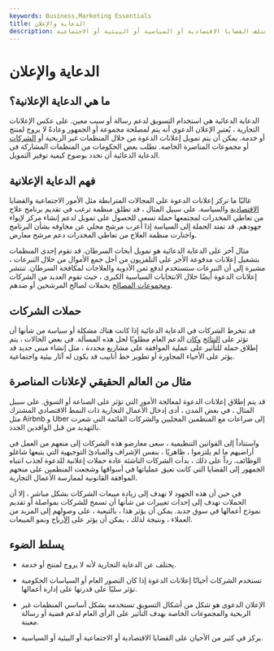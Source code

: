 ```yaml
---
keywords: Business,Marketing Essentials
title: الدعاية والإعلان
description: يتم استخدام إعلانات الدعوة من قبل المنظمات غير الربحية والمجموعات الخاصة لتشكيل الرأي العام حول مختلف القضايا الاقتصادية أو السياسية أو البيئية أو الاجتماعية.
---
```


# الدعاية والإعلان
## ما هي الدعاية الإعلانية؟

الدعاية الدعائية هي استخدام التسويق لدعم رسالة أو سبب معين. على عكس الإعلانات التجارية ، يُعتبر الإعلان الدعوي أنه يتم لمصلحة مجموعة أو الجمهور وعادةً لا يروج لمنتج أو خدمة. يمكن أن يتم تمويل إعلانات الدعوة من خلال المنظمات غير الربحية أو [الشركات](/corporation) أو مجموعات المناصرة الخاصة. تطلب بعض الحكومات من المنظمات المشاركة في الدعاية الدعائية أن تحدد بوضوح كيفية توفير التمويل.

## فهم الدعاية الإعلانية

غالبًا ما تركز إعلانات الدعوة على المجالات المترابطة مثل الأمور الاجتماعية والقضايا [الاقتصادية](/economic-justice) والسياسة. على سبيل المثال ، قد تطلق منظمة ترغب في تقديم برنامج علاج من تعاطي المخدرات لمجتمعها حملة تسعى للحصول على تمويل لدعم إنشاء مركز لإيواء جهودهم. قد تمتد الحملة إلى السياسة إذا أعرب مرشح محلي عن مخاوفه بشأن البرنامج واختارت منظمة العلاج من تعاطي المخدرات دعم مرشح معارض.

مثال آخر على الدعاية الدعائية هو تمويل أبحاث السرطان. قد تقوم إحدى المنظمات بتشغيل إعلانات مدفوعة الأجر على التلفزيون من أجل جمع الأموال من خلال التبرعات ، مشيرة إلى أن التبرعات ستستخدم لدفع ثمن الأدوية والعلاجات لمكافحة السرطان. تنتشر إعلانات الدعوة أيضًا خلال الانتخابات السياسية الكبرى ، حيث تقوم العديد من الشركات [ومجموعات المصالح](/lobby) بحملات لصالح المرشحين أو ضدهم.

## حملات الشركات

قد تنخرط الشركات في الدعاية الدعائية إذا كانت هناك مشكلة أو سياسة من شأنها أن تؤثر على [النتائج](/operations-management) [وكان](/operations-management) الدعم العام مطلوبًا لحل هذه المسألة. في بعض الحالات ، يتم إطلاق حملة للتأثير على عملية الموافقة على مشاريع محددة ، مثل إنشاء مبنى جديد قد يؤثر على الأحياء المجاورة أو تطوير خط أنابيب قد يكون له آثار بيئية واجتماعية.

## مثال من العالم الحقيقي لإعلانات المناصرة

قد يتم إطلاق إعلانات الدعوة لمعالجة الأمور التي تؤثر على الصناعة أو السوق. على سبيل المثال ، في بعض المدن ، أدى إدخال الأعمال التجارية ذات النمط الاقتصادي المشترك مثل Airbnb و Uber إلى صراعات مع المنظمين المحليين والشركات القائمة التي شعرت بالتهديد من قبل الوافدين الجدد.

واستناداً إلى القوانين التنظيمية ، سعى معارضو هذه الشركات إلى منعهم من العمل في أراضيهم ما لم يلتزموا ، ظاهريًا ، بنفس الإشراف والمبادئ التوجيهية التي يتبعها شاغلو الوظائف. رداً على ذلك ، بدأت الشركات الناشئة عادة حملات إعلانية للدعوة لجذب انتباه الجمهور إلى القضايا التي كانت تعيق عملياتها في أسواقها وشجعت المنظمين على منحهم الموافقة القانونية لممارسة الأعمال التجارية.

في حين أن هذه الجهود لا تهدف إلى زيادة مبيعات الشركات بشكل مباشر ، إلا أن الحملات تهدف إلى إحداث تغييرات من شأنها أن تسمح للشركات بمواصلة أو تقديم نموذج أعمالها في سوق جديد. يمكن أن يؤثر هذا ، بالتبعية ، على وصولهم إلى المزيد من العملاء ، ونتيجة لذلك ، يمكن أن يؤثر على [الأرباح](/earnings) ونمو المبيعات.

## يسلط الضوء

- يختلف عن الدعاية التجارية لأنه لا يروج لمنتج أو خدمة.

- تستخدم الشركات أحيانًا إعلانات الدعوة إذا كان التصور العام أو السياسات الحكومية تؤثر سلبًا على قدرتها على إدارة أعمالها.

- الإعلان الدعوي هو شكل من أشكال التسويق تستخدمه بشكل أساسي المنظمات غير الربحية والمجموعات الخاصة بهدف التأثير على الرأي العام لدعم قضية أو رسالة معينة.

- يركز في كثير من الأحيان على القضايا الاقتصادية أو الاجتماعية أو البيئية أو السياسية.

